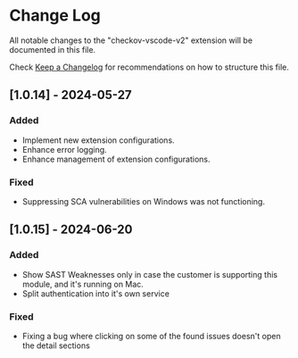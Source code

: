 # Change Log

All notable changes to the "checkov-vscode-v2" extension will be documented in this file.

Check [Keep a Changelog](http://keepachangelog.com/) for recommendations on how to structure this file.

## [1.0.14] - 2024-05-27

### Added

- Implement new extension configurations.
- Enhance error logging.
- Enhance management of extension configurations.

### Fixed

- Suppressing SCA vulnerabilities on Windows was not functioning.

## [1.0.15] - 2024-06-20

### Added

- Show SAST Weaknesses only in case the customer is supporting this module, and it's running on Mac.
- Split authentication into it's own service

### Fixed

- Fixing a bug where clicking on some of the found issues doesn't open the detail sections